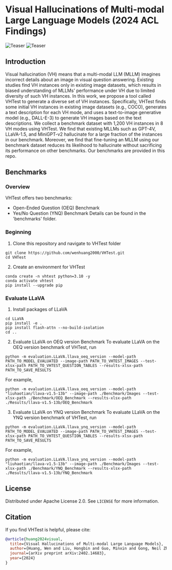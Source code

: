 # Visual Hallucinations of Multi-modal Large Language Models (2024 ACL Findings)

![Teaser](Illustrations/4_examples.png)
![Teaser](Illustrations/4_examples_appendix.png)

## Introduction

Visual hallucination (VH) means that a multi-modal LLM (MLLM) imagines incorrect details about an image in visual question answering. Existing studies find VH instances only in existing image datasets, which results in biased understanding of MLLMs' performance under VH due to limited diversity of such VH instances. In this work, we propose a tool called VHTest to generate a diverse set of VH instances. Specifically, VHTest finds some initial VH instances in existing image datasets (e.g., COCO), generates a text description for each VH mode, and uses a text-to-image generative model (e.g., DALL-E-3) to generate VH images based on the text descriptions. We collect a benchmark dataset with 1,200 VH instances in 8 VH modes using VHTest. We find that existing MLLMs such as GPT-4V, LLaVA-1.5, and MiniGPT-v2 hallucinate for a large fraction of the instances in our benchmark. Moreover, we find that fine-tuning an MLLM using our benchmark dataset reduces its likelihood to hallucinate without sacrificing its performance on other benchmarks. Our benchmarks are provided in this repo.

## Benchmarks

### Overview

VHTest offers two benchmarks:
- Open-Ended Question (OEQ) Benchmark
- Yes/No Question (YNQ) Benchmark
Details can be found in the 'benchmarks' folder.


### Beginning
1. Clone this repository and navigate to VHTest folder
```
git clone https://github.com/wenhuang2000/VHTest.git
cd VHTest
```
2. Create an environment for VHTest
```
conda create -n vhtest python=3.10 -y
conda activate vhtest
pip install --upgrade pip
```

### Evaluate LLaVA
1. Install packages of LLaVA
```
cd LLaVA
pip install -e .
pip install flash-attn --no-build-isolation
cd ..
```

2. Evaluate LLaVA on OEQ version Benchmark
To evaluate LLaVA on the OEQ version benchmark of VHTest, run
```
python -m evaluation.LLaVA.llava_oeq_version --model-path PATH_TO_MODEL_EVALUATED --image-path PATH_TO_VHTEST_IMAGES --test-xlsx-path PATH_TO_VHTEST_QUESTION_TABLES --results-xlsx-path PATH_TO_SAVE_RESULTS
```
For example,
```
python -m evaluation.LLaVA.llava_oeq_version --model-path "liuhaotian/llava-v1.5-13b" --image-path ./Benchmark/Images --test-xlsx-path ./Benchmark/OEQ_Benchmark --results-xlsx-path ./Results/llava-v1.5-13b/OEQ_Benchmark
```

3. Evaluate LLaVA on YNQ version Benchmark
To evaluate LLaVA on the YNQ version benchmark of VHTest, run
```
python -m evaluation.LLaVA.llava_ynq_version --model-path PATH_TO_MODEL_EVALUATED --image-path PATH_TO_VHTEST_IMAGES --test-xlsx-path PATH_TO_VHTEST_QUESTION_TABLES --results-xlsx-path PATH_TO_SAVE_RESULTS
```
For example,
```
python -m evaluation.LLaVA.llava_ynq_version --model-path "liuhaotian/llava-v1.5-13b" --image-path ./Benchmark/Images --test-xlsx-path ./Benchmark/YNQ_Benchmark --results-xlsx-path ./Results/llava-v1.5-13b/YNQ_Benchmark
```

## License

Distributed under Apache License 2.0. See `LICENSE` for more information.

## Citation

If you find VHTest is helpful, please cite:

```bibtex
@article{huang2024visual,
  title={Visual Hallucinations of Multi-modal Large Language Models},
  author={Huang, Wen and Liu, Hongbin and Guo, Minxin and Gong, Neil Zhenqiang},
  journal={arXiv preprint arXiv:2402.14683},
  year={2024}
}
```
